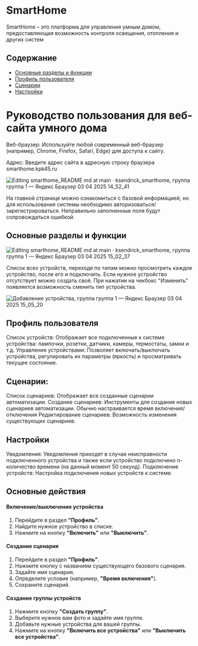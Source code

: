 # SmartHome

SmartHome – это платформа для управления умным домом, предоставляющая возможность контроля освещения, отопления и других систем

## Содержание
- [Основные разделы и функции](#основные-разделы-и-функции)
- [Профиль пользователя](#профильпользователя)
- [Сценарии](#сценарии)
- [Настройки](#настройки)

# Руководство пользования для веб-сайта умного дома

Веб-браузер: Используйте любой современный веб-браузер (например, Chrome, Firefox, Safari, Edge) для доступа к сайту.

Адрес: Введите адрес сайта в адресную строку браузера smarthome.kpk45.ru


![Editing smarthome_README md at main · ksendrick_smarthome, группа группа 1 — Яндекс Браузер 03 04 2025 14_52_41](https://github.com/user-attachments/assets/b9834bc6-82de-4bbc-be2c-0af916f10120)


На главной странице можно ознакомиться с базовой информацией, но для использования системы необходимо авторизоваться/зарегистрироваться. Неправильно заполненные поля будут сопровождаться ошибкой.

## Основные разделы и функции
![Editing smarthome_README md at main · ksendrick_smarthome, группа группа 1 — Яндекс Браузер 03 04 2025 15_02_37](https://github.com/user-attachments/assets/59d88bef-d2c5-4817-b78b-5e5971f7c1f4)


Список всех устройств, переходя по типам можно просмотреть каждое устройство, после его и подключить. Если нужное устройство отсутствует можно создать своё. При нажатии на чекбокс "Изменить" появляется возможность сменить тип устройства.

![Добавление устройства, группа группа 1 — Яндекс Браузер 03 04 2025 15_05_20](https://github.com/user-attachments/assets/3b391bb3-14e9-422c-9f42-3894f5438d24)

## Профиль пользователя
Список устройств: Отображает все подключенные к системе устройства: лампочки, розетки, датчики, камеры, термостаты, замки и т.д.
Управление устройствами: Позволяет включать/выключать устройства, регулировать их параметры (яркость) и просматривать текущее состояние.

## Сценарии:
Список сценариев: Отображает все созданные сценарии автоматизации.
Создание сценариев: Инструменты для создания новых сценариев автоматизации. Обычно настраивается время включения/отключения
Редактирование сценариев: Возможность изменения существующих сценариев.

## Настройки
Уведомления: Уведомления приходят в случае неисправности подключенного устройства и также если устройство подключено n-количество времени (на данный момент 50 секунд).
Подключение устройств: Настройка подключения новых устройств к системе.


## Основные действия

#### Включение/выключение устройства

1. Перейдите в раздел **"Профиль"**.
2. Найдите нужное устройство в списке.
3. Нажмите на кнопку **"Включить"** или **"Выключить"**.


#### Создание сценария

1. Перейдите в раздел **"Профиль"**.
2. Нажмите кнопку с названием существующего базового сценария.
3. Задайте имя сценария.
4. Определите условие (например, **"Время включения"**).
5. Сохраните сценарий.


#### Создание группы устройств

1. Нажмите кнопку **"Создать группу"**.
2. Выберите нужное вам фото и задайте имя группе.
3. Добавьте нужные устройства для вашей группы.
4. Нажмите на кнопку **"Включить все устройства"** или **"Выключить все устройства"**.





    

    
